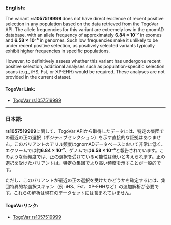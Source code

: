 ### English:
The variant **rs1057519999** does not have direct evidence of recent positive selection in any population based on the data retrieved from the TogoVar API. The allele frequencies for this variant are extremely low in the gnomAD database, with an allele frequency of approximately **6.84 × 10⁻⁷** in exomes and **6.58 × 10⁻⁶** in genomes. Such low frequencies make it unlikely to be under recent positive selection, as positively selected variants typically exhibit higher frequencies in specific populations.

However, to definitively assess whether this variant has undergone recent positive selection, additional analyses such as population-specific selection scans (e.g., iHS, Fst, or XP-EHH) would be required. These analyses are not provided in the current dataset.

#### TogoVar Link:
- [TogoVar rs1057519999](https://togovar.org)

---

### 日本語:
**rs1057519999**に関して、TogoVar APIから取得したデータには、特定の集団での最近の正の選択（ポジティブセレクション）を示す直接的な証拠はありません。このバリアントのアリル頻度はgnomADデータベースにおいて非常に低く、エクソームでは約**6.84 × 10⁻⁷**、ゲノムでは**6.58 × 10⁻⁶**と報告されています。このような低頻度では、正の選択を受けている可能性は低いと考えられます。正の選択を受けたバリアントは、特定の集団でより高い頻度を示すことが一般的です。

ただし、このバリアントが最近の正の選択を受けたかどうかを確定するには、集団特異的な選択スキャン（例: iHS、Fst、XP-EHHなど）の追加解析が必要です。これらの解析は現在のデータセットには含まれていません。

#### TogoVarリンク:
- [TogoVar rs1057519999](https://togovar.org)